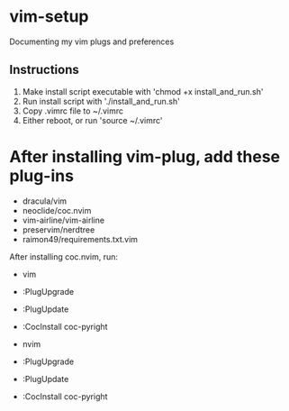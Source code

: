 # vim-setup

Documenting my vim plugs and preferences

## Instructions

1. Make install script executable with 'chmod +x install_and_run.sh'
2. Run install script with './install_and_run.sh'
3. Copy .vimrc file to ~/.vimrc
4. Either reboot, or run 'source ~/.vimrc'

# After installing vim-plug, add these plug-ins

- dracula/vim
- neoclide/coc.nvim
- vim-airline/vim-airline
- preservim/nerdtree
- raimon49/requirements.txt.vim

After installing coc.nvim, run:
- vim
- :PlugUpgrade
- :PlugUpdate
- :CocInstall coc-pyright

- nvim
- :PlugUpgrade
- :PlugUpdate
- :CocInstall coc-pyright


